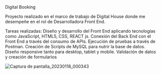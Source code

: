Digital Booking

Proyecto realizado en el marco de trabajo de Digital House donde me desempeñe en el rol de Desarrolladora Front End. 

Tareas realizadas:
Diseño y desarrollo del Front End aplicando tecnologías como JavaScript, HTML5, CSS, REACT js.
Conexión del Back End con el Front End a través del consumo de APIs.
Ejecución de pruebas a través de Postman.
Creación de Scripts de MySQL para nutrir la base de datos.
Diseño responsive tanto para desktop, tablet y mobile.
Validación de datos y creación de formularios

![Captura de pantalla_20230118_000343](https://user-images.githubusercontent.com/85445229/213072511-e9c7f157-3093-4c6c-bf0d-73b4a10e865b.png)
